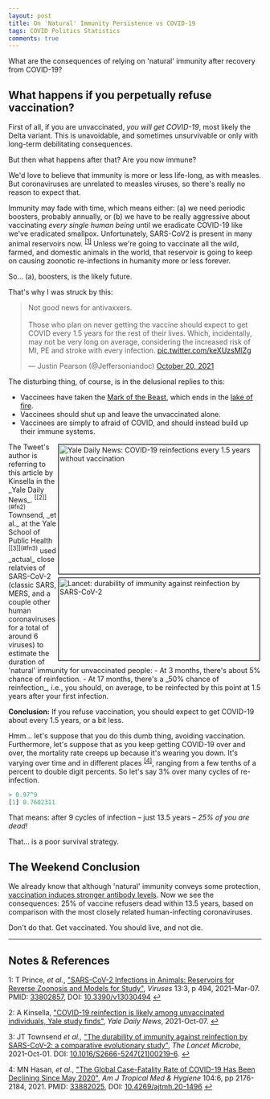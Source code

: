 ```yaml
---
layout: post
title: On 'Natural' Immunity Persistence vs COVID-19
tags: COVID Politics Statistics
comments: true
---
```


What are the consequences of relying on 'natural' immunity after recovery from COVID-19?  


## What happens if you perpetually refuse vaccination?  

First of all, if you are unvaccinated, _you will get COVID-19_, most likely the Delta
variant.  This is unavoidable, and sometimes unsurvivable or only with long-term
debilitating consequences.  

But then what happens after that?  Are you now immune?  

We'd love to believe that immunity is more or less life-long, as with measles.  But
coronaviruses are unrelated to measles viruses, so there's really no reason to expect
that.  

Immunity may fade with time, which means either: (a) we need periodic boosters, probably
annually, or (b) we have to be really aggressive about vaccinating _every single human
being_ until we eradicate COVID-19 like we've eradicated smallpox.  Unfortunately,
SARS-CoV2 is present in many animal reservoirs now. <sup id="fn1a">[[1]](#fn1)</sup>
Unless we're going to vaccinate all the wild, farmed, and domestic animals in the world,
that reservoir is going to keep on causing zoonotic re-infections in humanity more or less
forever.  

So&hellip; (a), boosters, is the likely future.  

That's why I was struck by this:  

<blockquote class="twitter-tweet">
  <p lang="en" dir="ltr">
	Not good news for antivaxxers. <br><br>Those who plan on never getting the vaccine
	should expect to get COVID every 1.5 years for the rest of their lives. Which,
	incidentally, may not be very long on average, considering the increased risk of MI, PE
	and stroke with every infection. <a href="https://t.co/keXUzsMlZg">pic.twitter.com/keXUzsMlZg</a>
  </p>&mdash; Justin Pearson (@Jeffersoniandoc) <a href="https://twitter.com/Jeffersoniandoc/status/1450936440548827136?ref_src=twsrc%5Etfw">October 20, 2021</a>
</blockquote>
<script async src="https://platform.twitter.com/widgets.js"></script>

The disturbing thing, of course, is in the delusional replies to this:  
- Vaccinees have taken the [Mark of the Beast](https://en.wikipedia.org/wiki/Number_of_the_beast),
  which ends in the [lake of fire](https://en.wikipedia.org/wiki/Lake_of_fire#Book_of_Revelation).  
- Vaccinees should shut up and leave the unvaccinated alone.  
- Vaccinees are simply to afraid of COVID, and should instead build up their immune systems.  

<img src="{{ site.baseurl }}/images/2021-10-24-natural-immunity-persistence-yale.jpg" width="400" height="257" alt="Yale Daily News: COVID-19 reinfections every 1.5 years without vaccination" title="Yale Daily News: COVID-19 reinfections every 1.5 years without vaccination" style="float: right; margin: 3px 3px 3px 3px; border: 1px solid #000000;">
<img src="{{ site.baseurl }}/images/2021-10-24-natural-immunity-persistence-lancet.jpg" width="400" height="164" alt="Lancet: durability of immunity against reinfection by SARS-CoV-2" title="Lancet: durability of immunity against reinfection by SARS-CoV-2" style="float: right; margin: 3px 3px 3px 3px; border: 1px solid #000000;">
The Tweet's author is referring to this article by Kinsella in the _Yale Daily News_. <sup id="fn2a">[[2]](#fn2)</sup> Townsend, _et al._ at the Yale School of Public Health <sup id="fn3a">[[3]](#fn3)</sup> used _actual_ close relatvies of SARS-CoV-2 (classic SARS, MERS, and a couple other human coronaviruses for a total of around 6 viruses) to estimate the duration of 'natural' immunity for unvaccinated people:  
- At 3 months, there's about 5% chance of reinfection.  
- At 17 months, there's a _50% chance of reinfection_, i.e., you should, on average, to be
  reinfected by this point at 1.5 years after your first infection.  

__Conclusion:__ If you refuse vaccination, you should expect to get COVID-19 about every
1.5 years, or a bit less.  

Hmm&hellip; let's suppose that you do this dumb thing, avoiding vaccination.  Furthermore,
let's suppose that as you keep getting COVID-19 over and over, the mortality rate creeps
up because it's wearing you down.  It's varying over time and in different places
<sup id="fn4a">[[4]](#fn4)</sup>, ranging from a few tenths of a percent to double digit
percents.  So let's say 3% over many cycles of re-infection.  

```R
> 0.97^9
[1] 0.7602311
```

That means: after 9 cycles of infection &ndash; just 13.5 years &ndash; _25% of you are dead!_  

That&hellip; is a poor survival strategy.  


## The Weekend Conclusion  

We already know that although 'natural' immunity conveys some protection,
[vaccination induces stronger antibody levels](https://www.someweekendreading.blog/vax-better/).
Now we see the consequences: 25% of vaccine refusers dead within 13.5 years, based on
comparison with the most closely related human-infecting coronaviruses.  

Don't do that.  Get vaccinated.  You should live, and not die.  

---

## Notes &amp; References  

<!--
<sup id="fn1a">[[1]](#fn1)</sup>

<a id="fn1">1</a>: ***, ["***"](***), *** [↩](#fn1a)  

<img src="{{ site.baseurl }}/images/***" width="400" height="***" alt="***" title="***" style="float: right; margin: 3px 3px 3px 3px; border: 1px solid #000000;">

<iframe width="400" height="224" src="***" allow="accelerometer; encrypted-media; gyroscope; picture-in-picture" allowfullscreen style="float: right; margin: 3px 3px 3px 3px; border: 1px solid #000000;"></iframe>
-->

<a id="fn1">1</a>: T Prince, _et al._, ["SARS-CoV-2 Infections in Animals: Reservoirs for Reverse Zoonosis and Models for Study"](https://www.ncbi.nlm.nih.gov/pmc/articles/PMC8002747/), _Viruses_ 13:3, p 494, 2021-Mar-07. PMID: [33802857](https://pubmed.ncbi.nlm.nih.gov/33802857/), DOI: [10.3390/v13030494](https://dx.doi.org/10.3390/v13030494) [↩](#fn1a)  

<a id="fn2">2</a>: A Kinsella, ["COVID-19 reinfection is likely among unvaccinated individuals, Yale study finds"](https://yaledailynews.com/blog/2021/10/07/covid-19-reinfection-is-likely-among-unvaccinated-individuals-yale-study-finds/), _Yale Daily News_, 2021-Oct-07. [↩](#fn2a)  

<a id="fn3">3</a>: JT Townsend _et al.,_ ["The durability of immunity against reinfection by SARS-CoV-2: a comparative evolutionary study"](https://www.thelancet.com/journals/lanmic/article/PIIS2666-5247(21)00219-6/fulltext), _The Lancet Microbe_, 2021-Oct-01.  DOI: [10.1016/S2666-5247(21)00219-6](https://doi.org/10.1016/S2666-5247(21)00219-6). [↩](#fn3a)  

<a id="fn4">4</a>: MN Hasan, _et al._, ["The Global Case-Fatality Rate of COVID-19 Has Been Declining Since May 2020"](https://www.ncbi.nlm.nih.gov/pmc/articles/PMC8176487/), _Am J Tropical Med &amp; Hygiene_ 104:6, pp 2176-2184, 2021.  PMID: [33882025](https://pubmed.ncbi.nlm.nih.gov/33882025/), DOI: [10.4269/ajtmh.20-1496](https://dx.doi.org/10.4269/ajtmh.20-1496) [↩](#fn4a)  
